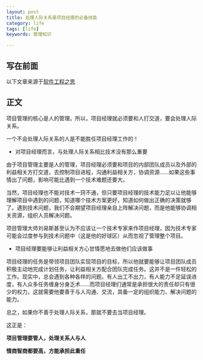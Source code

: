 ```yaml
---
layout: post
title: 处理人际关系是项目经理的必备技能
category: life
tags: [life]
keywords: 管理知识

---
```


## **写在前面**

以下文章来源于[软件工程之思](https://mp.weixin.qq.com/s/QRS_ASxSJO1G5nlUkTrZLQ)
 

## **正文**



项目管理的核心是人的管理。所以，项目经理就必须要和人打交道，要会处理人际关系。

一个不会处理人际关系的人是不能胜任项目经理工作的！

*   对项目经理而言，与处理人际关系相比技术没有那么重要

由于项目管理主要是人的管理，项目经理必须要和项目的内部团队成员以及外部的利益相关方打交道，去控制项目进程，沟通利益相关方，协调资源……如果这些事情出了问题，影响可能比遇到一个技术难题还要大。

当然，项目经理也不能对技术一窍不通，但只要项目经理的技术能力足以让他能够理解项目中遇到的问题，知道哪个技术方案更好，知道如何做出正确的决策就够了。遇到技术问题，我们不会期望项目经理亲自上阵解决问题，而是他能够协调相关资源，组织人员解决问题。

项目管理大师刘易斯甚至认为不应该让一个技术专家来作项目经理，因为技术专家可能会过度参与到技术问题中（这是他的好球区）从而忽视了管理整个项目。

*   项目经理要能够让利益相关方心甘情愿地去做他们应该做事

项目经理的任务是带领项目团队实现项目的目标，所以他就要能够让项目团队成员积极主动地完成计划任务，让利益相关方配合团队完成任务。这并不是一件轻松的工作。现实中，总会遇到各种各样的问题。有人出工不出力，有人能力不足延误进度，有人众多任务缠身分身乏术……而项目经理们通常是承担很大的责任却只有很少的权力，这就需要他要善于与人沟通、交流，具备一定的组织能力、解决问题的能力。

总之，如果你不善于处理人际关系，那就不要去当项目经理。

这正是：

**项目管理要管人，处理关系人与人**

**情商智商都要高，方能承担此重任**


